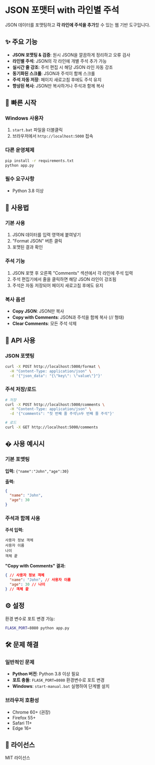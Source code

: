 # JSON 포맷터 with 라인별 주석

JSON 데이터를 포맷팅하고 **각 라인에 주석을 추가**할 수 있는 웹 기반 도구입니다.

## ✨ 주요 기능

- **JSON 포맷팅 & 검증**: 원시 JSON을 깔끔하게 정리하고 오류 검사
- **라인별 주석**: JSON의 각 라인에 개별 주석 추가 가능
- **실시간 줄 강조**: 주석 편집 시 해당 JSON 라인 자동 강조
- **동기화된 스크롤**: JSON과 주석이 함께 스크롤
- **주석 자동 저장**: 페이지 새로고침 후에도 주석 유지
- **향상된 복사**: JSON만 복사하거나 주석과 함께 복사

## 🚀 빠른 시작

### Windows 사용자
1. `start.bat` 파일을 더블클릭
2. 브라우저에서 `http://localhost:5000` 접속

### 다른 운영체제
```bash
pip install -r requirements.txt
python app.py
```

### 필수 요구사항
- Python 3.8 이상

## 📖 사용법

### 기본 사용
1. JSON 데이터를 입력 영역에 붙여넣기
2. "Format JSON" 버튼 클릭
3. 포맷된 결과 확인

### 주석 기능
1. JSON 포맷 후 오른쪽 "Comments" 섹션에서 각 라인에 주석 입력
2. 주석 편집기에서 줄을 클릭하면 해당 JSON 라인이 강조됨
3. 주석은 자동 저장되어 페이지 새로고침 후에도 유지

### 복사 옵션
- **Copy JSON**: JSON만 복사
- **Copy with Comments**: JSON과 주석을 함께 복사 (// 형태)
- **Clear Comments**: 모든 주석 삭제

## 🔌 API 사용

### JSON 포맷팅
```bash
curl -X POST http://localhost:5000/format \
  -H "Content-Type: application/json" \
  -d '{"json_data": "{\"key\": \"value\"}"}'
```

### 주석 저장/로드
```bash
# 저장
curl -X POST http://localhost:5000/comments \
  -H "Content-Type: application/json" \
  -d '{"comments": "첫 번째 줄 주석\n두 번째 줄 주석"}'

# 로드
curl -X GET http://localhost:5000/comments
```

## � 사용 예시시

### 기본 포맷팅
**입력:** `{"name":"John","age":30}`

**출력:**
```json
{
  "name": "John",
  "age": 30
}
```

### 주석과 함께 사용
**주석 입력:**
```
사용자 정보 객체
사용자 이름
나이
객체 끝
```

**"Copy with Comments" 결과:**
```json
{ // 사용자 정보 객체
  "name": "John", // 사용자 이름
  "age": 30 // 나이
} // 객체 끝
```

## ⚙️ 설정

환경 변수로 포트 변경 가능:
```bash
FLASK_PORT=8080 python app.py
```

## 🛠️ 문제 해결

### 일반적인 문제
- **Python 버전**: Python 3.8 이상 필요
- **포트 충돌**: `FLASK_PORT=8080` 환경변수로 포트 변경
- **Windows**: `start-manual.bat` 실행하여 단계별 설치

### 브라우저 호환성
- Chrome 60+ (권장)
- Firefox 55+
- Safari 11+
- Edge 16+

## 📄 라이선스

MIT 라이선스
